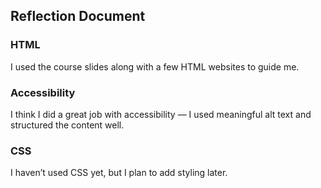 ## Reflection Document

### HTML

I used the course slides along with a few HTML websites to guide me.

### Accessibility

I think I did a great job with accessibility — I used meaningful alt text and structured the content well.

### CSS
I haven’t used CSS yet, but I plan to add styling later.
